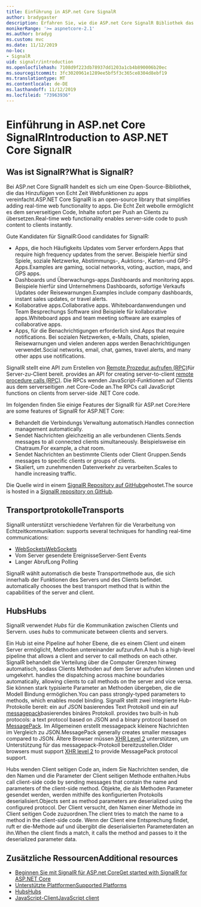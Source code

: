 ```yaml
---
title: Einführung in ASP.net Core SignalR
author: bradygaster
description: Erfahren Sie, wie die ASP.net Core SignalR Bibliothek das Hinzufügen von Echtzeitfunktionen zu apps vereinfacht.
monikerRange: '>= aspnetcore-2.1'
ms.author: bradyg
ms.custom: mvc
ms.date: 11/12/2019
no-loc:
- SignalR
uid: signalr/introduction
ms.openlocfilehash: 7108d9f223db78937dd1203a1cb4b890006b20ec
ms.sourcegitcommit: 3fc3020961e1289ee5bf5f3c365ce8304d8ebf19
ms.translationtype: MT
ms.contentlocale: de-DE
ms.lasthandoff: 11/12/2019
ms.locfileid: "73963936"
---
```

# <a name="introduction-to-aspnet-core-opno-locsignalr"></a><span data-ttu-id="5369a-103">Einführung in ASP.net Core SignalR</span><span class="sxs-lookup"><span data-stu-id="5369a-103">Introduction to ASP.NET Core SignalR</span></span>

## <a name="what-is-opno-locsignalr"></a><span data-ttu-id="5369a-104">Was ist SignalR?</span><span class="sxs-lookup"><span data-stu-id="5369a-104">What is SignalR?</span></span>

<span data-ttu-id="5369a-105">Bei ASP.net Core SignalR handelt es sich um eine Open-Source-Bibliothek, die das Hinzufügen von Echt Zeit Webfunktionen zu apps vereinfacht.</span><span class="sxs-lookup"><span data-stu-id="5369a-105">ASP.NET Core SignalR is an open-source library that simplifies adding real-time web functionality to apps.</span></span> <span data-ttu-id="5369a-106">Die Echt Zeit webolle ermöglicht es dem serverseitigen Code, Inhalte sofort per Push an Clients zu übersetzen.</span><span class="sxs-lookup"><span data-stu-id="5369a-106">Real-time web functionality enables server-side code to push content to clients instantly.</span></span>

<span data-ttu-id="5369a-107">Gute Kandidaten für SignalR:</span><span class="sxs-lookup"><span data-stu-id="5369a-107">Good candidates for SignalR:</span></span>

* <span data-ttu-id="5369a-108">Apps, die hoch Häufigkeits Updates vom Server erfordern.</span><span class="sxs-lookup"><span data-stu-id="5369a-108">Apps that require high frequency updates from the server.</span></span> <span data-ttu-id="5369a-109">Beispiele hierfür sind Spiele, soziale Netzwerke, Abstimmungs-, Auktions-, Karten-und GPS-Apps.</span><span class="sxs-lookup"><span data-stu-id="5369a-109">Examples are gaming, social networks, voting, auction, maps, and GPS apps.</span></span>
* <span data-ttu-id="5369a-110">Dashboards und Überwachungs-apps.</span><span class="sxs-lookup"><span data-stu-id="5369a-110">Dashboards and monitoring apps.</span></span> <span data-ttu-id="5369a-111">Beispiele hierfür sind Unternehmens Dashboards, sofortige Verkaufs Updates oder Reisewarnungen.</span><span class="sxs-lookup"><span data-stu-id="5369a-111">Examples include company dashboards, instant sales updates, or travel alerts.</span></span>
* <span data-ttu-id="5369a-112">Kollaborative apps.</span><span class="sxs-lookup"><span data-stu-id="5369a-112">Collaborative apps.</span></span> <span data-ttu-id="5369a-113">Whiteboardanwendungen und Team Besprechungs Software sind Beispiele für kollaborative apps.</span><span class="sxs-lookup"><span data-stu-id="5369a-113">Whiteboard apps and team meeting software are examples of collaborative apps.</span></span>
* <span data-ttu-id="5369a-114">Apps, für die Benachrichtigungen erforderlich sind.</span><span class="sxs-lookup"><span data-stu-id="5369a-114">Apps that require notifications.</span></span> <span data-ttu-id="5369a-115">Bei sozialen Netzwerken, e-Mails, Chats, spielen, Reisewarnungen und vielen anderen apps werden Benachrichtigungen verwendet.</span><span class="sxs-lookup"><span data-stu-id="5369a-115">Social networks, email, chat, games, travel alerts, and many other apps use notifications.</span></span>

SignalR<span data-ttu-id="5369a-116"> stellt eine API zum Erstellen von [Remote Prozedur aufrufen (RPC)](https://wikipedia.org/wiki/Remote_procedure_call)für Server-zu-Client bereit.</span><span class="sxs-lookup"><span data-stu-id="5369a-116"> provides an API for creating server-to-client [remote procedure calls (RPC)](https://wikipedia.org/wiki/Remote_procedure_call).</span></span> <span data-ttu-id="5369a-117">Die RPCs wenden JavaScript-Funktionen auf Clients aus dem serverseitigen .net Core-Code an.</span><span class="sxs-lookup"><span data-stu-id="5369a-117">The RPCs call JavaScript functions on clients from server-side .NET Core code.</span></span>

<span data-ttu-id="5369a-118">Im folgenden finden Sie einige Features der SignalR für ASP.net Core:</span><span class="sxs-lookup"><span data-stu-id="5369a-118">Here are some features of SignalR for ASP.NET Core:</span></span>

* <span data-ttu-id="5369a-119">Behandelt die Verbindungs Verwaltung automatisch.</span><span class="sxs-lookup"><span data-stu-id="5369a-119">Handles connection management automatically.</span></span>
* <span data-ttu-id="5369a-120">Sendet Nachrichten gleichzeitig an alle verbundenen Clients.</span><span class="sxs-lookup"><span data-stu-id="5369a-120">Sends messages to all connected clients simultaneously.</span></span> <span data-ttu-id="5369a-121">Beispielsweise ein Chatraum.</span><span class="sxs-lookup"><span data-stu-id="5369a-121">For example, a chat room.</span></span>
* <span data-ttu-id="5369a-122">Sendet Nachrichten an bestimmte Clients oder Client Gruppen.</span><span class="sxs-lookup"><span data-stu-id="5369a-122">Sends messages to specific clients or groups of clients.</span></span>
* <span data-ttu-id="5369a-123">Skaliert, um zunehmenden Datenverkehr zu verarbeiten.</span><span class="sxs-lookup"><span data-stu-id="5369a-123">Scales to handle increasing traffic.</span></span>

<span data-ttu-id="5369a-124">Die Quelle wird in einem [SignalR Repository auf GitHub](https://github.com/aspnet/AspNetCore/tree/master/src/SignalR)gehostet.</span><span class="sxs-lookup"><span data-stu-id="5369a-124">The source is hosted in a [SignalR repository on GitHub](https://github.com/aspnet/AspNetCore/tree/master/src/SignalR).</span></span>

## <a name="transports"></a><span data-ttu-id="5369a-125">Transportprotokolle</span><span class="sxs-lookup"><span data-stu-id="5369a-125">Transports</span></span>

SignalR<span data-ttu-id="5369a-126"> unterstützt verschiedene Verfahren für die Verarbeitung von Echtzeitkommunikation:</span><span class="sxs-lookup"><span data-stu-id="5369a-126"> supports several techniques for handling real-time communications:</span></span>

* [<span data-ttu-id="5369a-127">WebSockets</span><span class="sxs-lookup"><span data-stu-id="5369a-127">WebSockets</span></span>](https://tools.ietf.org/html/rfc7118)
* <span data-ttu-id="5369a-128">Vom Server gesendete Ereignisse</span><span class="sxs-lookup"><span data-stu-id="5369a-128">Server-Sent Events</span></span>
* <span data-ttu-id="5369a-129">Langer Abruf</span><span class="sxs-lookup"><span data-stu-id="5369a-129">Long Polling</span></span>

SignalR<span data-ttu-id="5369a-130"> wählt automatisch die beste Transportmethode aus, die sich innerhalb der Funktionen des Servers und des Clients befindet.</span><span class="sxs-lookup"><span data-stu-id="5369a-130"> automatically chooses the best transport method that is within the capabilities of the server and client.</span></span>

## <a name="hubs"></a><span data-ttu-id="5369a-131">Hubs</span><span class="sxs-lookup"><span data-stu-id="5369a-131">Hubs</span></span>

SignalR<span data-ttu-id="5369a-132"> verwendet *Hubs* für die Kommunikation zwischen Clients und Servern.</span><span class="sxs-lookup"><span data-stu-id="5369a-132"> uses *hubs* to communicate between clients and servers.</span></span>

<span data-ttu-id="5369a-133">Ein Hub ist eine Pipeline auf hoher Ebene, die es einem Client und einem Server ermöglicht, Methoden untereinander aufzurufen.</span><span class="sxs-lookup"><span data-stu-id="5369a-133">A hub is a high-level pipeline that allows a client and server to call methods on each other.</span></span> SignalR<span data-ttu-id="5369a-134"> behandelt die Verteilung über die Computer Grenzen hinweg automatisch, sodass Clients Methoden auf dem Server aufrufen können und umgekehrt.</span><span class="sxs-lookup"><span data-stu-id="5369a-134"> handles the dispatching across machine boundaries automatically, allowing clients to call methods on the server and vice versa.</span></span> <span data-ttu-id="5369a-135">Sie können stark typisierte Parameter an Methoden übergeben, die die Modell Bindung ermöglichen.</span><span class="sxs-lookup"><span data-stu-id="5369a-135">You can pass strongly-typed parameters to methods, which enables model binding.</span></span> SignalR<span data-ttu-id="5369a-136"> stellt zwei integrierte Hub-Protokolle bereit: ein auf JSON basierendes Text Protokoll und ein auf [messagepack](https://msgpack.org/)basierendes binäres Protokoll.</span><span class="sxs-lookup"><span data-stu-id="5369a-136"> provides two built-in hub protocols: a text protocol based on JSON and a binary protocol based on [MessagePack](https://msgpack.org/).</span></span>  <span data-ttu-id="5369a-137">Im Allgemeinen erstellt messagepack kleinere Nachrichten im Vergleich zu JSON.</span><span class="sxs-lookup"><span data-stu-id="5369a-137">MessagePack generally creates smaller messages compared to JSON.</span></span> <span data-ttu-id="5369a-138">Ältere Browser müssen [XHR Level 2](https://caniuse.com/#feat=xhr2) unterstützen, um Unterstützung für das messagepack-Protokoll bereitzustellen.</span><span class="sxs-lookup"><span data-stu-id="5369a-138">Older browsers must support [XHR level 2](https://caniuse.com/#feat=xhr2) to provide MessagePack protocol support.</span></span>

<span data-ttu-id="5369a-139">Hubs wenden Client seitigen Code an, indem Sie Nachrichten senden, die den Namen und die Parameter der Client seitigen Methode enthalten.</span><span class="sxs-lookup"><span data-stu-id="5369a-139">Hubs call client-side code by sending messages that contain the name and parameters of the client-side method.</span></span> <span data-ttu-id="5369a-140">Objekte, die als Methoden Parameter gesendet werden, werden mithilfe des konfigurierten Protokolls deserialisiert.</span><span class="sxs-lookup"><span data-stu-id="5369a-140">Objects sent as method parameters are deserialized using the configured protocol.</span></span> <span data-ttu-id="5369a-141">Der Client versucht, den Namen einer Methode im Client seitigen Code zuzuordnen.</span><span class="sxs-lookup"><span data-stu-id="5369a-141">The client tries to match the name to a method in the client-side code.</span></span> <span data-ttu-id="5369a-142">Wenn der Client eine Entsprechung findet, ruft er die-Methode auf und übergibt die deserialisierten Parameterdaten an ihn.</span><span class="sxs-lookup"><span data-stu-id="5369a-142">When the client finds a match, it calls the method and passes to it the deserialized parameter data.</span></span>

## <a name="additional-resources"></a><span data-ttu-id="5369a-143">Zusätzliche Ressourcen</span><span class="sxs-lookup"><span data-stu-id="5369a-143">Additional resources</span></span>

* <span data-ttu-id="5369a-144">[Beginnen Sie mit SignalR für ASP.net Core](xref:tutorials/signalr)</span><span class="sxs-lookup"><span data-stu-id="5369a-144">[Get started with SignalR for ASP.NET Core](xref:tutorials/signalr)</span></span>
* [<span data-ttu-id="5369a-145">Unterstützte Plattformen</span><span class="sxs-lookup"><span data-stu-id="5369a-145">Supported Platforms</span></span>](xref:signalr/supported-platforms)
* [<span data-ttu-id="5369a-146">Hubs</span><span class="sxs-lookup"><span data-stu-id="5369a-146">Hubs</span></span>](xref:signalr/hubs)
* [<span data-ttu-id="5369a-147">JavaScript-Client</span><span class="sxs-lookup"><span data-stu-id="5369a-147">JavaScript client</span></span>](xref:signalr/javascript-client)
